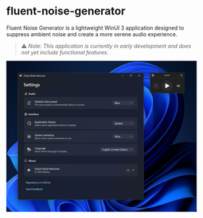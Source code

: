 # fluent-noise-generator

Fluent Noise Generator is a lightweight WinUI 3 application designed to suppress ambient noise and create a more serene audio experience.

> ⚠️ *Note: This application is currently in early development and does not yet include functional features.*

![Screenshot 1](/Screenshot_0.png)
